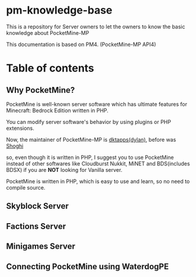 # pm-knowledge-base

This is a repository for Server owners to let the owners to know the basic knowledge about PocketMine-MP

This documentation is based on PM4. (PocketMine-MP API4)

# Table of contents

<!-- TODO -->

## Why PocketMine?

PocketMine is well-known server software which has ultimate features for Minecraft: Bedrock Edition written in PHP.

You can modify server software's behavior by using plugins or PHP extensions.

Now, the maintainer of PocketMine-MP is [dktapps(dylan)](https://github.com/dktapps), before was [Shoghi](https://github.com/shoghicp)

so, even though it is written in PHP, I suggest you to use PocketMine instead of other softwares like Cloudburst Nukkit, MiNET and BDS(includes BDSX) if you are **NOT** looking for Vanilla server.

PocketMine is written in PHP, which is easy to use and learn, so no need to compile source.

## Skyblock Server

## Factions Server

## Minigames Server

## Connecting PocketMine using WaterdogPE
